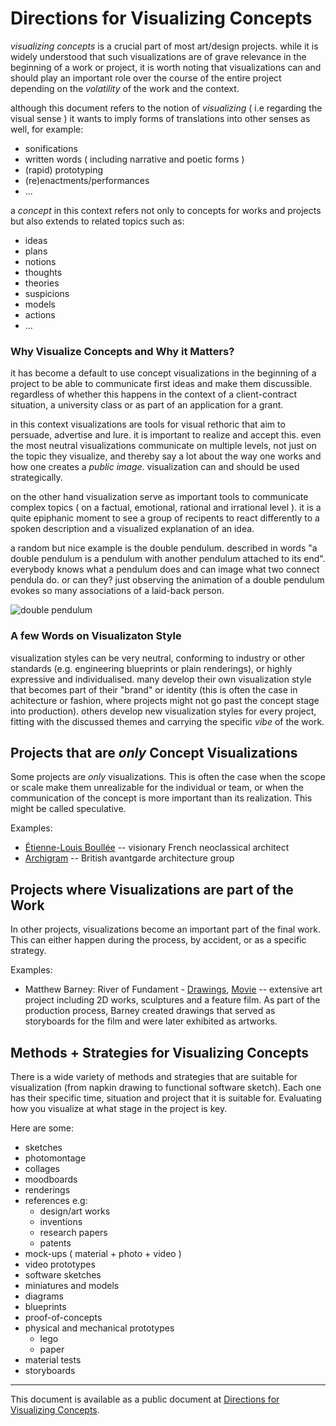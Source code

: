 # Directions for Visualizing Concepts

*visualizing concepts* is a crucial part of most art/design projects. while it is widely understood that such visualizations are of grave relevance in the beginning of a work or project, it is worth noting that visualizations can and should play an important role over the course of the entire project depending on the *volatility* of the work and the context.

although this document refers to the notion of *visualizing* ( i.e regarding the visual sense ) it wants to imply forms of translations into other senses as well, for example:

- sonifications
- written words ( including narrative and poetic forms )
- (rapid) prototyping
- (re)enactments/performances
- ... 

a *concept* in this context refers not only to concepts for works and projects but also extends to related topics such as:

- ideas
- plans
- notions
- thoughts
- theories
- suspicions
- models 
- actions
- …

### Why Visualize Concepts and Why it Matters?

it has become a default to use concept visualizations in the beginning of a project to be able to communicate first ideas and make them discussible. regardless of whether this happens in the context of a client-contract situation, a university class or as part of an application for a grant.

in this context visualizations are tools for visual rethoric that aim to persuade, advertise and lure. it is important to realize and accept this. even the most neutral visualizations communicate on multiple levels, not just on the topic they visualize, and thereby say a lot about the way one works and how one creates a *public image*. visualization can and should be used strategically.

on the other hand visualization serve as important tools to communicate complex topics ( on a factual, emotional, rational and irrational level ). it is a quite epiphanic moment to see a group of recipents to react differently to a spoken description and a visualized explanation of an idea.

a random but nice example is the double pendulum. described in words "a double pendulum is a pendulum with another pendulum attached to its end". everybody knows what a pendulum does and can image what two connect pendula do. or can they? just observing the animation of a double pendulum evokes so many associations of a laid-back person.

![double pendulum](https://upload.wikimedia.org/wikipedia/commons/4/45/Double-compound-pendulum.gif)

### A few Words on Visualizaton Style

visualization styles can be very neutral, conforming to industry or other standards (e.g. engineering blueprints or plain renderings), or highly expressive and individualised. many develop their own visualization style that becomes part of their "brand" or identity (this is often the case in achitecture or fashion, where projects might not go past the concept stage into production). others develop new visualization styles for every project, fitting with the discussed themes and carrying the specific *vibe* of the work.  

## Projects that are *only* Concept Visualizations

Some projects are *only* visualizations. This is often the case when the scope or scale make them unrealizable for the individual or team, or when the communication of the concept is more important than its realization. This might be called speculative.

Examples:

- [Étienne-Louis Boullée](https://en.wikipedia.org/wiki/%C3%89tienne-Louis_Boull%C3%A9e) -- visionary French neoclassical architect
- [Archigram](https://en.wikipedia.org/wiki/Archigram) -- British avantgarde architecture group 

## Projects where Visualizations are part of the Work

In other projects, visualizations become an important part of the final work. This can either happen during the process, by accident, or as a specific strategy.  

Examples:

- Matthew Barney: River of Fundament - [Drawings](https://www.gladstonegallery.com/artist/matthew-barney/work-detail/868/em-river-of-fundament-leaves-of-grass-em), [Movie](https://www.youtube.com/watch?v=quyiQXG7GlY) -- extensive art project including 2D works, sculptures and a feature film. As part of the production process, Barney created drawings that served as storyboards for the film and were later exhibited as artworks. 

## Methods + Strategies for Visualizing Concepts

There is a wide variety of methods and strategies that are suitable for visualization (from napkin drawing to functional software sketch). Each one has their specific time, situation and project that it is suitable for. Evaluating how you visualize at what stage in the project is key.

Here are some:

- sketches
- photomontage
- collages
- moodboards
- renderings
- references e.g:
    - design/art works
    - inventions
    - research papers
    - patents
- mock-ups ( material + photo + video )
- video prototypes
- software sketches
- miniatures and models
- diagrams
- blueprints
- proof-of-concepts
- physical and mechanical prototypes
    - lego
    - paper
- material tests
- storyboards

---

This document is available as a public document at [Directions for Visualizing Concepts](http://dm-hb.de/dmdfvc).


